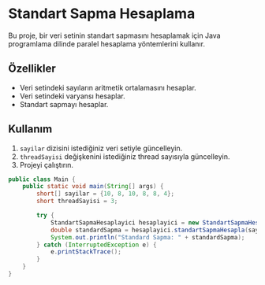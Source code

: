 # Standart Sapma Hesaplama

Bu proje, bir veri setinin standart sapmasını hesaplamak için Java programlama dilinde paralel hesaplama yöntemlerini kullanır.

## Özellikler

- Veri setindeki sayıların aritmetik ortalamasını hesaplar.
- Veri setindeki varyansı hesaplar.
- Standart sapmayı hesaplar.

## Kullanım

1. `sayilar` dizisini istediğiniz veri setiyle güncelleyin.
2. `threadSayisi` değişkenini istediğiniz thread sayısıyla güncelleyin.
3. Projeyi çalıştırın.

```java
public class Main {
    public static void main(String[] args) {
        short[] sayilar = {10, 8, 10, 8, 8, 4};
        short threadSayisi = 3;

        try {
            StandartSapmaHesaplayici hesaplayici = new StandartSapmaHesaplayici();
            double standardSapma = hesaplayici.standartSapmaHesapla(sayilar, threadSayisi);
            System.out.println("Standard Sapma: " + standardSapma);
        } catch (InterruptedException e) {
            e.printStackTrace();
        }
    }
}

